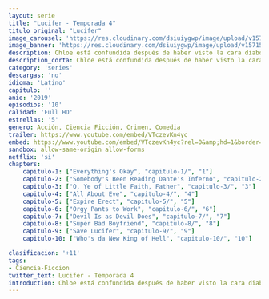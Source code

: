 ```yaml
---
layout: serie
title: "Lucifer - Temporada 4"
titulo_original: "Lucifer"
image_carousel: 'https://res.cloudinary.com/dsiuiygwp/image/upload/v1573332771/luci-4ta-min_k1mhmi.jpg'
image_banner: 'https://res.cloudinary.com/dsiuiygwp/image/upload/v1571541392/temporada-4-de-Lucifer-Netflix-Tom-Ellis-min_xoacmm.jpg'
description: Chloe está confundida después de haber visto la cara diabólica de Lucifer pero intenta aceptarlo como es. Ahora, tendrá que resolver un asesinato en un set de televisión mientras ahonda su investigación sobre la verdadera identidad de Lucifer. Los pasos de Chloe llevarán a Lucifer a sospechar que le está traicionando.
description_corta: Chloe está confundida después de haber visto la cara diabólica de Lucifer pero intenta aceptarlo como es. Ahora, tendrá que resolver un asesinato en un set de televisión mientras ahonda su
category: 'series'
descargas: 'no'
idioma: 'Latino'
capitulo: ''
anio: '2019'
episodios: '10'
calidad: 'Full HD'
estrellas: '5'
genero: Acción, Ciencia Ficción, Crimen, Comedia
trailer: https://www.youtube.com/embed/VTczevKn4yc
embed: https://www.youtube.com/embed/VTczevKn4yc?rel=0&amp;hd=1&border=0&wmode=opaque&enablejsapi=1&modestbranding=1&controls=1&showinfo=1
sandbox: allow-same-origin allow-forms 
netflix: 'si'
chapters:
    capitulo-1: ["Everything's Okay", "capitulo-1/", "1"]
    capitulo-2: ["Somebody's Been Reading Dante's Inferno", "capitulo-2/", "2"]
    capitulo-3: ["O, Ye of Little Faith, Father", "capitulo-3/", "3"]
    capitulo-4: ["All About Eve", "capitulo-4/", "4"]
    capitulo-5: ["Expire Erect", "capitulo-5/", "5"]
    capitulo-6: ["Orgy Pants to Work", "capitulo-6/", "6"]
    capitulo-7: ["Devil Is as Devil Does", "capitulo-7/", "7"]
    capitulo-8: ["Super Bad Boyfriend", "capitulo-8/", "8"]
    capitulo-9: ["Save Lucifer", "capitulo-9/", "9"]
    capitulo-10: ["Who's da New King of Hell", "capitulo-10/", "10"]

clasificacion: '+11'
tags:
- Ciencia-Ficcion
twitter_text: Lucifer - Temporada 4
introduction: Chloe está confundida después de haber visto la cara diabólica de Lucifer pero intenta aceptarlo como es. Ahora, tendrá que resolver un asesinato en un set de televisión mientras ahonda su
---
```












